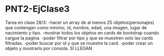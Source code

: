 # PNT2-EjClase3


Tarea en clase 28/3:
-hacer un array de al menos 25 objetos(personajes) que contengan como minimo, id, nombre, edad, una imagen, lugar de nacimiento y tipo.
-mostrar todos los objetos en cards de bootstrap cuando cargue la pagina.
-poder filtrar por tipo y que se muestren solo las cards filtradas.
-poder buscar por id y que se muestre la card.
-poder crear un objeto y mostrarlo por consola. SI LLEGAN



